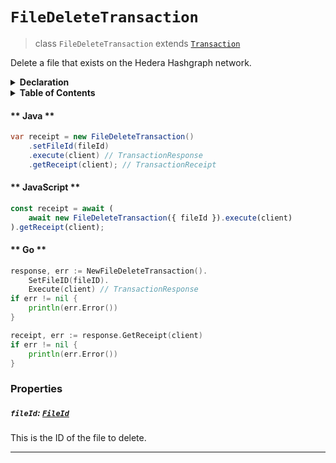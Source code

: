 # `FileDeleteTransaction`

> class `FileDeleteTransaction` extends [`Transaction`](reference/core/Transaction.md)

Delete a file that exists on the Hedera Hashgraph network.

<details>
<summary><b>Declaration</b></summary>

```typescript
class FileDeleteTransaction extends Transaction {
    /* property */ fileId?: FileId;
}
```

</details>

<details>
<summary><b>Table of Contents</b></summary>

## Support

| Item | Java | JavaScript | Go
| - | - | - | - |
| [`fileId`](#fileid-fileid) | ✅ | ✅ | ✅

</details>

<!-- tabs:start -->

#### ** Java **

```java
var receipt = new FileDeleteTransaction()
    .setFileId(fileId)
    .execute(client) // TransactionResponse
    .getReceipt(client); // TransactionReceipt
```

#### ** JavaScript **

```javascript
const receipt = await (
    await new FileDeleteTransaction({ fileId }).execute(client)
).getReceipt(client);
```

#### ** Go **

```go
response, err := NewFileDeleteTransaction().
    SetFileID(fileID).
    Execute(client) // TransactionResponse
if err != nil {
    println(err.Error())
}

receipt, err := response.GetReceipt(client)
if err != nil {
    println(err.Error())
}
```

<!-- tabs:end -->

### Properties

##### `fileId`: [`FileId`](reference/file/FileId.md)

This is the ID of the file to delete.

---

